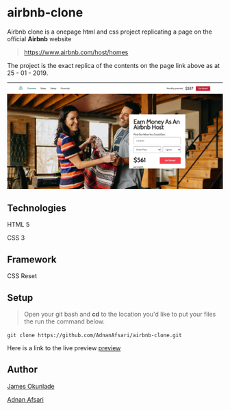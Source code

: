 # airbnb-clone
Airbnb clone is a onepage html and css project replicating a page on the official **Airbnb** website
> https://www.airbnb.com/host/homes

The project is the exact replica of the contents on the page link above as at 25 - 01 - 2019.

![airbnb](airbnb.png "airbnb")
## Technologies
HTML 5

CSS 3

## Framework
CSS Reset

## Setup
> Open your git bash and **cd** to the location you'd like to put your files the run the command below.

`git clone https://github.com/AdnanAfsari/airbnb-clone.git`

Here is a link to the live preview [preview](https://raw.githack.com/AdnanAfsari/airbnb-clone/development/index.html)


## Author
[James Okunlade](https://github.com/JamesOkunlade)

[Adnan Afsari](https://github.com/AdnanAfsari)
